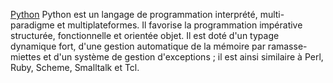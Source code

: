 [Python](https://www.python.org/) Python est un langage de programmation interprété,
multi-paradigme et multiplateformes. 
Il favorise la programmation impérative structurée, fonctionnelle et orientée objet. 
Il est doté d'un typage dynamique fort, d'une gestion automatique
de la mémoire par ramasse-miettes et d'un système de gestion d'exceptions ; 
il est ainsi similaire à Perl, Ruby, Scheme, Smalltalk et Tcl.
